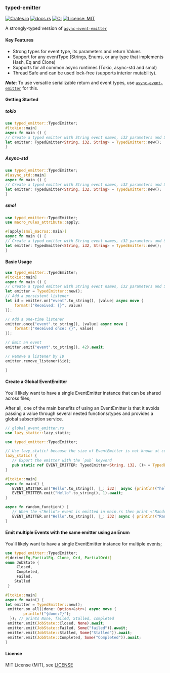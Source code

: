 ### typed-emitter

[![Crates.io](https://img.shields.io/crates/v/typed-emitter)](https://crates.io/crates/typed-emitter)
[![docs.rs](https://img.shields.io/docsrs/async-event-emitter)](https://docs.rs/typed-emitter/)
[![CI](https://github.com/spencerjibz/typed-emitter/actions/workflows/ci.yml/badge.svg)](https://github.com/spencerjibz/typed-emitter/actions/workflows/ci.yml)
[![License: MIT](https://img.shields.io/badge/License-MIT-yellow.svg)](https://opensource.org/licenses/MIT)

A strongly-typed version of [`async-event-emitter`](https://crates.io/crates/async-event-emitter)

#### Key Features

- Strong types for event type, its parameters and return Values
- Support for any eventType (Strings, Enums, or any type that implements Hash, Eq and Clone)
- Supports for all common async runtimes (Tokio, async-std and smol)
- Thread Safe and can be used lock-free (supports interior mutability).

**_Note_**: To use versatile serializable return and event types, use [`async-event-emitter`](https://crates.io/crates/async-event-emitter) for this.

#### Getting Started

##### tokio

```rust
use typed_emitter::TypedEmitter;
#[tokio::main]
async fn main () {
// Create a typed emitter with String event names, i32 parameters and String return values
let emitter: TypedEmitter<String, i32, String> = TypedEmitter::new();
}
```

##### Async-std

```rust
use typed_emitter::TypedEmitter;
#[async_std::main]
async fn main () {
// Create a typed emitter with String event names, i32 parameters and String return values
let emitter: TypedEmitter<String, i32, String> = TypedEmitter::new();
}

```

##### smol

```rust
use typed_emitter::TypedEmitter;
use macro_rules_attribute::apply;

#[apply(smol_macros::main)]
async fn main () {
// Create a typed emitter with String event names, i32 parameters and String return values
let emitter: TypedEmitter<String, i32, String> = TypedEmitter::new();
}

```

#### Basic Usage

```rust
use typed_emitter::TypedEmitter;
#[tokio::main]
async fn main () {
// Create a typed emitter with String event names, i32 parameters and String return values
let emitter = TypedEmitter::new();
// Add a persistent listener
let id = emitter.on("event".to_string(), |value| async move {
    format!("Received: {}", value)
});

// Add a one-time listener
emitter.once("event".to_string(), |value| async move {
    format!("Received once: {}", value)
});

// Emit an event
emitter.emit("event".to_string(), 42).await;

// Remove a listener by ID
emitter.remove_listener(&id);

}

```

#### Create a Global EventEmitter

You'll likely want to have a single EventEmitter instance that can be shared across files;<br>

After all, one of the main benefits of using an EventEmitter is that it avoids passing a value through several nested functions/types and provides a global subscription service.

```rust
// global_event_emitter.rs
use lazy_static::lazy_static;

use typed_emitter::TypedEmitter;

// Use lazy_static! because the size of EventEmitter is not known at compile time
lazy_static! {
   // Export the emitter with the `pub` keyword
   pub static ref EVENT_EMITTER: TypedEmitter<String, i32, ()> = TypedEmitter::new();
}

#[tokio::main]
async fn main() {
   EVENT_EMITTER.on("Hello".to_string(), |_: i32|  async {println!("hello there!")});
   EVENT_EMITTER.emit("Hello".to_string(), 1).await;
}

async fn random_function() {
   // When the <"Hello"> event is emitted in main.rs then print <"Random stuff!">
   EVENT_EMITTER.on("Hello".to_string(), |_: i32| async { println!("Random stuff!")});
}

```

#### Emit multiple Events with the same emitter using an Enum

You'll likely want to have a single EventEmitter instance for multiple events;<br>

```rust
use typed_emitter::TypedEmitter;
#[derive(Eq,PartialEq, Clone, Ord, PartialOrd)]
enum JobState {
     Closed,
     Completed,
     Failed,
    Stalled
 }

#[tokio::main]
async fn main() {
let emitter = TypedEmitter::new();
 emitter.on_all(|done: Option<&str>| async move {
        println!("{done:?}");
  }); // prints None, failed, Stalled, completed
 emitter.emit(JobState::Closed, None).await;
 emitter.emit(JobState::Failed, Some("failed")).await;
 emitter.emit(JobState::Stalled, Some("Stalled")).await;
 emitter.emit(JobState::Completed, Some("Completed")).await;
}

```

#### License

MIT License (MIT), see [LICENSE](LICENSE)
